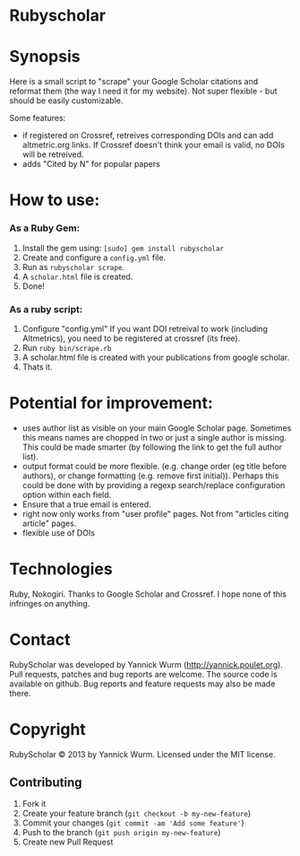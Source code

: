 # Rubyscholar

# Synopsis

Here is a small script to "scrape" your Google Scholar citations and reformat them (the way I need it for my website). 
Not super flexible - but should be easily customizable.

Some features: 

 * if registered on Crossref, retreives corresponding DOIs and can add altmetric.org links. 
   If Crossref doesn't think your email is valid, no DOIs will be retreived. 
 * adds "Cited by N" for popular papers

# How to use:

### As a Ruby Gem:
1. Install the gem using: `[sudo] gem install rubyscholar`
2. Create and configure a `config.yml` file.
3. Run as `rubyscholar scrape`.
4. A `scholar.html` file is created.
5. Done!

### As a ruby script:
1. Configure "config.yml"
   If you want DOI retreival to work (including Altmetrics), you need to be 
   registered at crossref (its free). 
2. Run `ruby bin/scrape.rb` 
3. A scholar.html file is created with your publications from google scholar. 
4. Thats it. 

# Potential for improvement:

 * uses author list as visible on your main Google Scholar page. Sometimes this 
   means names are chopped in two or just a single author is missing. This could
   be made smarter (by following the link to get the full author list). 
 * output format could be more flexible. (e.g. change order (eg title before authors), or change formatting (e.g. remove first initial)). Perhaps this could be done with by providing a regexp search/replace configuration option within each field.
 * Ensure that a true email is entered. 
 * right now only works from "user profile" pages. Not from "articles citing article" pages. 
 * flexible use of DOIs

# Technologies

Ruby, Nokogiri. Thanks to Google Scholar and Crossref. I hope none of this infringes on anything. 

# Contact

RubyScholar was developed by Yannick Wurm (http://yannick.poulet.org). Pull requests, patches and bug reports are welcome. The source code is available on github. Bug reports and feature requests may also be made there.

# Copyright

RubyScholar © 2013 by Yannick Wurm. Licensed under the MIT license. 

## Contributing

1. Fork it
2. Create your feature branch (`git checkout -b my-new-feature`)
3. Commit your changes (`git commit -am 'Add some feature'`)
4. Push to the branch (`git push origin my-new-feature`)
5. Create new Pull Request
